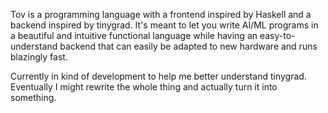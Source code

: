 Tov is a programming language with a frontend inspired by Haskell and a backend inspired by tinygrad. It's meant to let you write AI/ML programs in a beautiful and intuitive functional language while having an easy-to-understand backend that can easily be adapted to new hardware and runs blazingly fast.

Currently in kind of development to help me better understand tinygrad. Eventually I might rewrite the whole thing and actually turn it into something.
